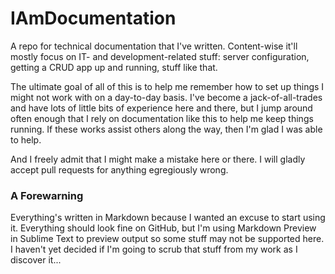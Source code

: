 # IAmDocumentation
A repo for technical documentation that I've written. Content-wise it'll mostly focus on IT- and development-related stuff: server configuration, getting a CRUD app up and running, stuff like that.

The ultimate goal of all of this is to help me remember how to set up things I might not work with on a day-to-day basis. I've become a jack-of-all-trades and have lots of little bits of experience here and there, but I jump around often enough that I rely on documentation like this to help me keep things running. If these works assist others along the way, then I'm glad I was able to help.

And I freely admit that I might make a mistake here or there. I will gladly accept pull requests for anything egregiously wrong.

### A Forewarning
Everything's written in Markdown because I wanted an excuse to start using it. Everything should look fine on GitHub, but I'm using Markdown Preview in Sublime Text to preview output so some stuff may not be supported here. I haven't yet decided if I'm going to scrub that stuff from my work as I discover it...
